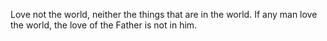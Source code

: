 Love not the world, neither the things that are in the world. If any man love the world, the love of the Father is not in him.
